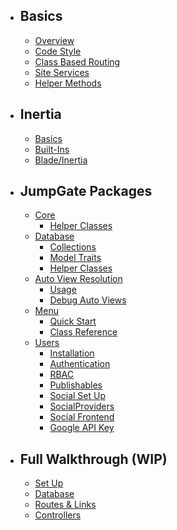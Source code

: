 - ## Basics
    - [Overview](/overview)
    - [Code Style](/basics/code-style)
    - [Class Based Routing](/basics/class-based-routing)
    - [Site Services](/basics/site-services)
    - [Helper Methods](/basics/helper-methods)
- ## Inertia
    - [Basics](/inertia/basics)
    - [Built-Ins](/inertia/built-ins)
    - [Blade/Inertia](/inertia/switching)
- ## JumpGate Packages
    - [Core](/core/overview)
        - [Helper Classes](/core/helper-classes)
    - [Database](/database/overview)
        - [Collections](/database/collections)
        - [Model Traits](/database/traits)
        - [Helper Classes](/database/helper-classes)
    - [Auto View Resolution](/views/overview)
        - [Usage](/views/usage)
        - [Debug Auto Views](/views/debugging)
    - [Menu](/menu/overview)
        - [Quick Start](/menu/quickstart)
        - [Class Reference](/menu/class-reference)
    - [Users](/users/overview)
        - [Installation](/users/install)
        - [Authentication](/users/authentication)
        - [RBAC](/users/rbac)
        - [Publishables](/users/publishes)
        - [Social Set Up](/users/social/setup)
        - [SocialProviders](/users/social/providers)
        - [Social Frontend](/users/social/frontend)
        - [Google API Key](/users/social/google)

- ## Full Walkthrough (WIP)
    - [Set Up](/walkthrough/1-set-up)
    - [Database](/walkthrough/2-database)
    - [Routes & Links](/walkthrough/3-routes-links)
    - [Controllers](/walkthrough/4-controllers)
